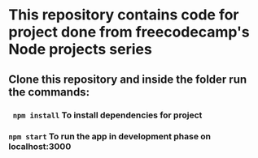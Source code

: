 # This repository contains code for project done from freecodecamp's Node projects series

## Clone this repository and inside the folder run the commands:

### ` npm install` To install dependencies for project

### `npm start` To run the app in development phase on localhost:3000
